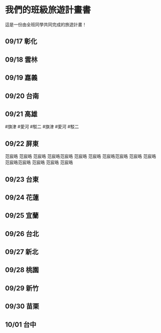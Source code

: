 # 我們的班級旅遊計畫書

這是一份由全班同學共同完成的旅遊計畫！

## 09/17 彰化


## 09/18 雲林


## 09/19 嘉義


## 09/20 台南


## 09/21 高雄
#旗津
#愛河
#駁二
#旗津
#愛河
#駁二
## 09/22 屏東

范宸晧 范宸晧 范宸晧 范宸晧范宸晧 范宸晧 范宸晧 范宸晧范宸晧 范宸晧 范宸晧 范宸晧范宸晧 范宸晧 范宸晧 范宸晧

## 09/23 台東


## 09/24 花蓮


## 09/25 宜蘭


## 09/26 台北


## 09/27 新北


## 09/28 桃園


## 09/29 新竹


## 09/30 苗栗


## 10/01 台中



